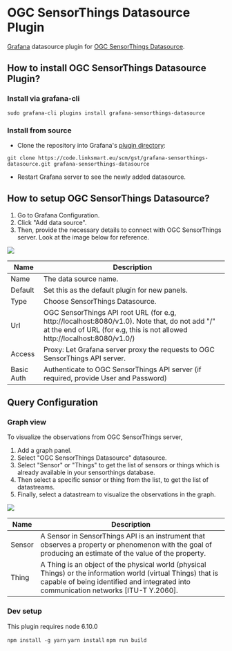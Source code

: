 # OGC SensorThings Datasource Plugin
[Grafana](http://grafana.org/) datasource plugin for [OGC SensorThings Datasource](http://developers.sensorup.com/docs/).

## How to install OGC SensorThings Datasource Plugin?

### Install via grafana-cli
```
sudo grafana-cli plugins install grafana-sensorthings-datasource
```

### Install from source

* Clone the repository into Grafana's [plugin directory](http://docs.grafana.org/plugins/installation/#grafana-plugin-directory):
```
git clone https://code.linksmart.eu/scm/gst/grafana-sensorthings-datasource.git grafana-sensorthings-datasource
```
* Restart Grafana server to see the newly added datasource.

## How to setup OGC SensorThings Datasource?

1. Go to Grafana Configuration.
2. Click "Add data source".
3. Then, provide the necessary details to connect with OGC SensorThings server. Look at the image below for reference.

![](https://code.linksmart.eu/projects/GST/repos/grafana-sensorthings-datasource/raw/img/datasource_setup.png)

Name | Description
------------ | -------------
Name | The data source name.
Default | Set this as the default plugin for new panels.
Type | Choose SensorThings Datasource.
Url | OGC SensorThings API root URL (for e.g, http://localhost:8080/v1.0). Note that, do not add "/" at the end of URL (for e.g, this is not allowed http://localhost:8080/v1.0/)
Access | Proxy: Let Grafana server proxy the requests to OGC SensorThings API server.
Basic Auth | Authenticate to OGC SensorThings API server (if required, provide User and Password)

## Query Configuration

### Graph view
To visualize the observations from OGC SensorThings server,

1. Add a graph panel.
2. Select "OGC SensorThings Datasource" datasource.
3. Select "Sensor" or "Things" to get the list of sensors or things which is already available in your sensorthings database.
4. Then select a specific sensor or thing from the list, to get the list of datastreams.
5. Finally, select a datastream to visualize the observations in the graph.

![](https://code.linksmart.eu/projects/GST/repos/grafana-sensorthings-datasource/raw/img/graph_demo.gif)


Name | Description
------------ | -------------
Sensor | A Sensor in SensorThings API is an instrument that observes a property or phenomenon with the goal of producing an estimate of the value of the property.
Thing | A Thing is an object of the physical world (physical Things) or the information world (virtual Things) that is capable of being identified and integrated into communication networks [ITU-T Y.2060].

### Dev setup

This plugin requires node 6.10.0

`npm install -g yarn`
`yarn install`
`npm run build`
